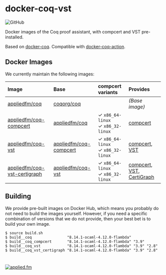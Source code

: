 # docker-coq-vst

![GitHub](https://img.shields.io/github/license/appliedfm/docker-coq-vst)

Docker images of the Coq proof assistant, with compcert and VST pre-installed.

Based on [docker-coq](https://github.com/coq-community/docker-coq). Compatible with [docker-coq-action](https://github.com/coq-community/docker-coq-action#custom_image).

## Docker Images

We currently maintain the following images:

| Image | Base | compcert variants | Provides |
| :---- | :--- | :---------------- | :------- |
| [appliedfm/coq](https://hub.docker.com/r/appliedfm/coq)                               | [coqorg/coq](https://hub.docker.com/r/coqorg/coq)                         | | *(Base image)* |
| [appliedfm/coq-compcert](https://hub.docker.com/r/appliedfm/coq-compcert)             | [appliedfm/coq](https://hub.docker.com/r/appliedfm/coq)                   | &check; `x86_64-linux` <br/> &check; `x86_32-linux` | [compcert](https://compcert.org/) |
| [appliedfm/coq-vst](https://hub.docker.com/r/appliedfm/coq-vst)                       | [appliedfm/coq-compcert](https://hub.docker.com/r/appliedfm/coq-compcert) | &check; `x86_64-linux` <br/> &check; `x86_32-linux` | [compcert](https://compcert.org/), [VST](https://vst.cs.princeton.edu/) |
| [appliedfm/coq-vst-certigraph](https://hub.docker.com/r/appliedfm/coq-vst-certigraph) | [appliedfm/coq-vst](https://hub.docker.com/r/appliedfm/coq-vst)           | &check; `x86_64-linux` <br/> &check; `x86_32-linux` | [compcert](https://compcert.org/), [VST](https://vst.cs.princeton.edu/), [CertiGraph](https://github.com/Salamari/CertiGraph/) |


## Building

We provide pre-built images on Docker Hub, which means you probably do not need to build the images yourself. However, if you need a specific combination of versions that we do not provide, then your best bet is to build your own image.

```console
$ source build.sh
$ build__coq                "8.14.1-ocaml-4.12.0-flambda"
$ build__coq_compcert       "8.14.1-ocaml-4.12.0-flambda" "3.9"
$ build__coq_vst            "8.14.1-ocaml-4.12.0-flambda" "3.9" "2.8"
$ build__coq_vst_certigraph "8.14.1-ocaml-4.12.0-flambda" "3.9" "2.8"
```

#

[![applied.fm](https://img.shields.io/badge/-applied.fm-orchid)](https://applied.fm)